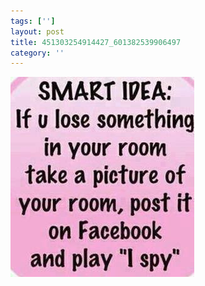 ```yaml
---
tags: ['']
layout: post
title: 451303254914427_601382539906497
category: ''
---
```

![451303254914427_601382539906497](/uploads/2013-7-23-451303254914427_601382539906497.jpg)
